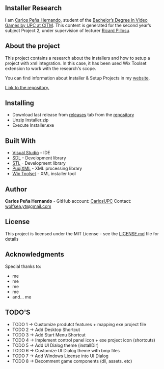 ﻿## Installer Research

I am [Carlos Peña Hernando](https://www.linkedin.com/in/carlos-pe%C3%B1a-hernando-aa757aaa/), student of the [Bachelor’s Degree in Video Games by UPC at CITM](https://www.citm.upc.edu/ing/estudis/graus-videojocs/). This content is generated for the second year’s subject Project 2, under supervision of lecturer [Ricard Pillosu](https://www.linkedin.com/in/ricardpillosu/?originalSubdomain=es).

## About the project
This project contains a research about the installers and how to setup a project with xml integration. In this case, it has been used Wix Toolset extension to work with the research's scope.

You can find information about Installer & Setup Projects in my [website]().

[Link to the repository.](https://github.com/CarlosUPC/Installer-Research)

## Installing

* Download last release from [releases]() tab from the [repository]()
* Unzip Installer.zip
* Execute Installer.exe

## Built With
* [Visual Studio]() - IDE
* [SDL]() - Development library
* [STL]() - Development library
* [PugiXML]() - XML processing library
* [Wix Toolset](http://wixtoolset.org/) - XML installer tool

## Author
**Carlos Peña Hernando** - GitHub account: [CarlosUPC]() Contact: [wolfsea.yt@gmail.com]()

## License
This project is licensed under the MIT License - see the [LICENSE.md]() file for details

## Acknowledgments
Special thanks to:
* me
* me
* me
* me
* and... me
 
 
 
 
 
 
 
 
 
 
 
 
 
 
 
 
 
 
 
 
 
 
 
 
 ## TODO'S
 
 * TODO 1 -> Customize produtct features + mapping exe project file
  * TODO 2 -> Add Desktop Shortcut
 * TODO 3 -> Add Start Menu Shortcut
  * TODO 4 -> Implement control panel icon + exe project icon (shortcuts)
  * TODO 5 -> Add UI Dialog theme (installDir)
  * TODO 6 -> Customize UI Dialog theme with bmp files
  * TODO 7 -> Add Windows License into UI Dialog
  * TODO 8 -> Decomment game components (dll, assets. etc)

